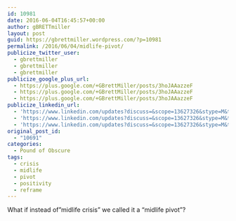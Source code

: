 ```yaml
---
id: 10981
date: 2016-06-04T16:45:57+00:00
author: gBRETTmiller
layout: post
guid: https://gbrettmiller.wordpress.com/?p=10981
permalink: /2016/06/04/midlife-pivot/
publicize_twitter_user:
  - gbrettmiller
  - gbrettmiller
  - gbrettmiller
publicize_google_plus_url:
  - https://plus.google.com/+GBrettMiller/posts/3hoJAAazzeF
  - https://plus.google.com/+GBrettMiller/posts/3hoJAAazzeF
  - https://plus.google.com/+GBrettMiller/posts/3hoJAAazzeF
publicize_linkedin_url:
  - 'https://www.linkedin.com/updates?discuss=&scope=13627326&stype=M&topic=6144977345267720192&type=U&a=bHyi'
  - 'https://www.linkedin.com/updates?discuss=&scope=13627326&stype=M&topic=6144977345267720192&type=U&a=bHyi'
  - 'https://www.linkedin.com/updates?discuss=&scope=13627326&stype=M&topic=6144977345267720192&type=U&a=bHyi'
original_post_id:
  - "10691"
categories:
  - Pound of Obscure
tags:
  - crisis
  - midlife
  - pivot
  - positivity
  - reframe
---
```

What if instead of&#8221;midlife crisis&#8221; we called it a &#8220;midlife pivot&#8221;?